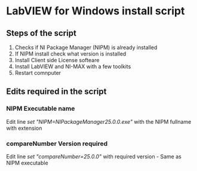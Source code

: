 # LabVIEW for Windows install script

## Steps of the script

1. Checks if NI Package Manager (NIPM) is already installed
2. If NIPM install check what version is installed
3. Install Client side License softeare
4. Install LabVIEW and NI-MAX with a few toolkits
5. Restart comnputer

## Edits required in the script

### NIPM Executable name

Edit line *set "NIPM=NIPackageManager25.0.0.exe"* with the NIPM fullname with extension

### compareNumber Version required

Edit line *set "compareNumber=25.0.0"* with required version - Same as NIPM executable

